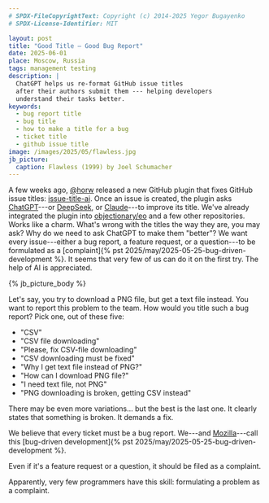 ```yaml
---
# SPDX-FileCopyrightText: Copyright (c) 2014-2025 Yegor Bugayenko
# SPDX-License-Identifier: MIT

layout: post
title: "Good Title — Good Bug Report"
date: 2025-06-01
place: Moscow, Russia
tags: management testing
description: |
  ChatGPT helps us re-format GitHub issue titles
  after their authors submit them --- helping developers
  understand their tasks better.
keywords:
  - bug report title
  - bug title
  - how to make a title for a bug
  - ticket title
  - github issue title
image: /images/2025/05/flawless.jpg
jb_picture:
  caption: Flawless (1999) by Joel Schumacher
---
```


A few weeks ago, [@horw] released a new GitHub plugin that fixes GitHub issue titles: [issue-title-ai].
Once an issue is created, the plugin asks [ChatGPT]---or [DeepSeek], or [Claude]---to improve its title.
We've already integrated the plugin into [objectionary/eo] and a few other repositories.
Works like a charm.
What's wrong with the titles the way they are, you may ask?
Why do we need to ask ChatGPT to make them "better"?
We want every issue---either a bug report, a feature request, or a question---to be formulated as a [complaint]{% pst 2025/may/2025-05-25-bug-driven-development %}.
It seems that very few of us can do it on the first try.
The help of AI is appreciated.

<!--more-->

{% jb_picture_body %}

Let's say, you try to download a PNG file, but get a text file instead.
You want to report this problem to the team.
How would you title such a bug report?
Pick one, out of these five:

* "CSV"
* "CSV file downloading"
* "Please, fix CSV-file downloading"
* "CSV downloading must be fixed"
* "Why I get text file instead of PNG?"
* "How can I download PNG file?"
* "I need text file, not PNG"
* "PNG downloading is broken, getting CSV instead"

There may be even more variations... but the best is the last one.
It clearly states that something is broken.
It demands a fix.

We believe that every ticket must be a bug report.
We---and [Mozilla]---call this [bug-driven development]{% pst 2025/may/2025-05-25-bug-driven-development %}.

Even if it's a feature request or a question, it should be filed as a complaint.

Apparently, very few programmers have this skill: formulating a problem as a complaint.

[@horw]: https://github.com/horw
[issue-title-ai]: https://github.com/horw/issue-title-ai
[objectionary/eo]: https://github.com/objectionary/eo
[Mozilla]: https://www.researchgate.net/publication/2559439_An_Overview_of_the_Software_Engineering_Process_and_Tools_in_the_Mozilla_Project
[ChatGPT]: https://chatgpt.com
[Claude]: https://claude.ai/
[DeepSeek]: https://www.deepseek.com/
